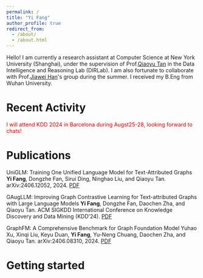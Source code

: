 ```yaml
---
permalink: /
title: "Yi Fang"
author_profile: true
redirect_from: 
  - /about/
  - /about.html
---
```

Hello! I am currently a research assistant at Computer Science at New York University (Shanghai), under the supervision of Prof.[Qiaoyu Tan](https://qiaoyu-tan.github.io/) in the Data Intelligence and Reasoning Lab (DIRLab). I am also fortunate to collaborate with Prof.[Jiawei Han](http://dm1.cs.uiuc.edu/index.html)'s group during the summer. I received my B.Eng from Wuhan University.

Recent Activity
======
<font color="#dd0000">I will attend KDD 2024 in Barcelona during Augst25-28, looking forward to chats! </font></br >


Publications
======
UniGLM: Training One Unified Language Model for Text-Attributed Graphs
**Yi Fang**, Dongzhe Fan, Sirui Ding, Ninghao Liu, and Qiaoyu Tan.
arXiv:2406.12052, 2024. [PDF](https://arxiv.org/abs/2406.12052)

GAugLLM: Improving Graph Contrastive Learning for Text-attributed Graphs with Large Language Models
**Yi Fang**, Dongzhe Fan, Daochen Zha, and Qiaoyu Tan.
ACM SIGKDD International Conference on Knowledge Discovery and Data Mining (KDD’24). [PDF](https://arxiv.org/abs/2406.11945)

GraphFM: A Comprehensive Benchmark for Graph Foundation Model
Yuhao Xu, Xinqi Liu, Keyu Duan, **Yi Fang**, Yu-Neng Chuang, Daochen Zha, and Qiaoyu Tan.
arXiv:2406.08310, 2024. [PDF](https://arxiv.org/abs/2406.08310)

Getting started
======



